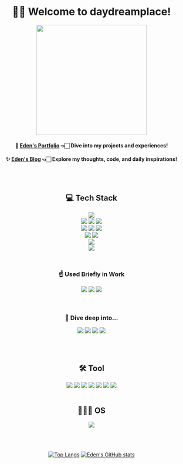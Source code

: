 <br />
<div align="center">

 #  👋🏻 Welcome to daydreamplace!
 <img src="https://github.com/user-attachments/assets/3baaeb9d-c86f-43dc-bacd-a3a6521f74c0" width=300 />
 
#### 📂 [Eden's Portfolio](https://eden88.notion.site/Portfolio-2ca9acbca5f54322b91f1d45cc23bff5?pvs=4) 👈🏻 Dive into my projects and experiences!
#### ✨ [Eden's Blog](https://velog.io/@daydreamplace/posts) 👈🏻 Explore my thoughts, code, and daily inspirations!

<br />
<br />

<div>
 

## 💻 Tech Stack

<img src="https://img.shields.io/badge/-HTML5-%23E34F26?style=for-the-badge&logo=HTML5&logoColor=white"/><br/>
<img src="https://img.shields.io/badge/-css3-%231572B6?style=for-the-badge&logo=css3&logoColor=white "/>
<img src="https://img.shields.io/badge/-sass%2Fscss-%23CC6699?style=for-the-badge&logo=sass&logoColor=white"/>
<img src="https://img.shields.io/badge/-styled--components-%23DB7093?style=for-the-badge&logo=styled-components&logoColor=white"/><br/>
<img src="https://img.shields.io/badge/-javascript-%23F7DF1E?style=for-the-badge&logo=javascript&logoColor=white"/>
<img src="https://img.shields.io/badge/-typescript-%233178C6?style=for-the-badge&logo=typescript&logoColor=white"/>
<img src="https://img.shields.io/badge/-python-%233776AB?style=for-the-badge&logo=python&logoColor=white" /><br />
<img src="https://img.shields.io/badge/-react-%2361DAFB?style=for-the-badge&logo=React&logoColor=white"/>
<img src="https://img.shields.io/badge/-react--native-%23272323?style=for-the-badge&logo=React&logoColor=61DAFB" /><br/>
<img src="https://img.shields.io/badge/-Next.js-%23000000?style=for-the-badge&logo=next.js&logoColor=white" /> <br/>
<img src="https://img.shields.io/badge/AWS-232F3E?style=for-the-badge&logo=amazon-aws&logoColor=white"/>

<br />

### ☝️ Used Briefly in Work <br />

<img src="https://img.shields.io/badge/SQLite-003B57?style=for-the-badge&logo=sqlite&logoColor=white"/>
<img src="https://img.shields.io/badge/Flask-000000?style=for-the-badge&logo=flask&logoColor=white"/>
<img src="https://img.shields.io/badge/MongoDB-47A248?style=for-the-badge&logo=mongodb&logoColor=white"/>
<br /><br /><br />
 
 ### 🐳 Dive deep into...<br />


 <img src="https://img.shields.io/badge/iOS-000000?style=for-the-badge&logo=ios&logoColor=white" />
 <img src="https://img.shields.io/badge/swift-F05138?style=for-the-badge&logo=swift&logoColor=white" />
 <img src="https://img.shields.io/badge/Xcode-147EFB?style=for-the-badge&logo=xcode&logoColor=white"/>
 <img src="https://img.shields.io/badge/UIKit-2396F3?style=for-the-badge&logo=uikit&logoColor=white"/>
 
<br /><br />

## 🛠️ Tool

<img src="https://img.shields.io/badge/GitHub-181717?style=for-the-badge&logo=github&logoColor=white"/>
<img src="https://img.shields.io/badge/Git-F05032?style=for-the-badge&logo=git&logoColor=white"/>
<img src="https://img.shields.io/badge/GitLab-FC6D26?style=for-the-badge&logo=gitlab&logoColor=white"/>
<img src="https://img.shields.io/badge/Figma-F24E1E?style=for-the-badge&logo=figma&logoColor=white"/>
<img src="https://img.shields.io/badge/Jira-0052CC?style=for-the-badge&logo=jira&logoColor=white"/>
<img src="https://img.shields.io/badge/Slack-4A154B?style=for-the-badge&logo=slack&logoColor=white"/>
<img src="https://img.shields.io/badge/Notion-000000?style=for-the-badge&logo=notion&logoColor=white"/>
<br /><br />

## 👩🏻‍💻 OS

<img src="https://img.shields.io/badge/macOS-000000?style=for-the-badge&logo=apple&logoColor=white"/>
 

<br /><br /><br />
[![Top Langs](https://github-readme-stats.vercel.app/api/top-langs/?username=daydreamplace&layout=compact)](https://github.com/daydreamplace)
[![Eden's GitHub stats](https://github-readme-stats.vercel.app/api?username=daydreamplace&show_icons=true&theme=buefy&hide=contribs&count_private=true)](https://github.com/daydreamplace)
</div>



<br />
</div>
